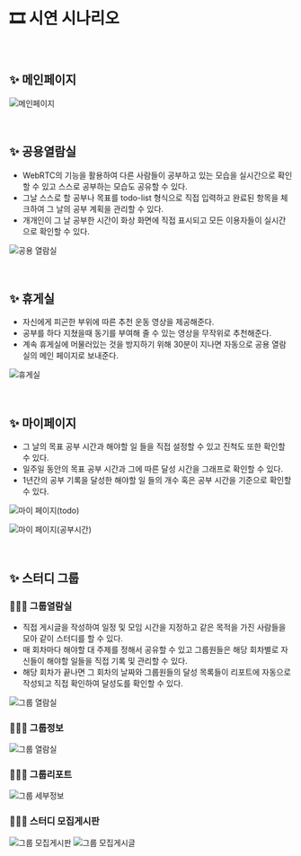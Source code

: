 # 🎞 시연 시나리오
<br>

## ✨ 메인페이지

![메인페이지](../image/메인페이지.png)

<br>

## ✨ 공용열람실

- WebRTC의 기능을 활용하여 다른 사람들이 공부하고 있는 모습을 실시간으로 확인할 수 있고 스스로 공부하는 모습도 공유할 수 있다.
- 그날 스스로 할 공부나 목표를 todo-list 형식으로 직접 입력하고 완료된 항목을 체크하여 그 날의 공부 계획을 관리할 수 있다.
- 개개인이 그 날 공부한 시간이 화상 화면에 직접 표시되고 모든 이용자들이 실시간으로 확인할 수 있다.

![공용 열람실](../image/공용열람실.png)

<br>

## ✨ 휴게실

- 자신에게 피곤한 부위에 따른 추천 운동 영상을 제공해준다.
- 공부를 하다 지쳤을때 동기를 부여해 줄 수 있는 영상을 무작위로 추천해준다.
- 계속 휴게실에 머물러있는 것을 방지하기 위해 30분이 지나면 자동으로 공용 열람실의 메인 페이지로 보내준다.

![휴게실](../image/휴게실.png)

<br>

## ✨ 마이페이지

- 그 날의 목표 공부 시간과 해야할 일 들을 직접 설정할 수 있고 진척도 또한 확인할 수 있다.
- 일주일 동안의 목표 공부 시간과 그에 따른 달성 시간을 그래프로 확인할 수 있다.
- 1년간의 공부 기록을 달성한 해야할 일 들의 개수 혹은 공부 시간을 기준으로 확인할 수 있다.

![마이 페이지(todo)](../image/마이페이지(todo).png)

![마이 페이지(공부시간)](../image/마이페이지(공부시간).png)

<br>

## ✨ 스터디 그룹

### 👨‍👧‍👧 그룹열람실

- 직접 게시글을 작성하여 일정 및 모임 시간을 지정하고 같은 목적을 가진 사람들을 모아 같이 스터디를 할 수 있다.
- 매 회차마다 해야할 대 주제를 정해서 공유할 수 있고 그룹원들은 해당 회차별로 자신들이 해야할 일들을 직접 기록 및 관리할 수 있다.
- 해당 회차가 끝나면 그 회차의 날짜와 그룹원들의 달성 목록들이 리포트에 자동으로 작성되고 직접 확인하여 달성도를 확인할 수 있다.

![그룹 열람실](../image/그룹열람실.png)

### 👨‍👧‍👧 그룹정보

![그룹 열람실](../image/그룹세부정보14.png)

### 👨‍👧‍👧 그룹리포트

![그룹 세부정보](../image/그룹리포트.png)

### 👨‍👧‍👧 스터디 모집게시판

![그룹 모집게시판](../image/모집게시판.png)
![그룹 모집게시글](../image/모집게시글작성.png)